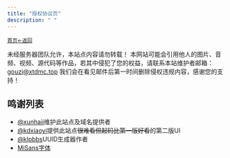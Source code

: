 ```yaml
---
title: "授权协议页"
description: " "
---
```

<small id="old_menu"><a href="/">首页</a></small><small><a href="../">←返回</a></small><br>

未经服务器团队允许，本站点内容请勿转载！
本网站可能会引用他人的图片、音频、视频、源代码等作品，若其中侵犯了您的权益，请联系本站维护者邮箱：gouzi@xtdmc.top
我们会在看见邮件后第一时间删除侵权违规内容，感谢您的支持！

## 鸣谢列表
* [@xunhaii](//github.com/xunhaii)维护此站点及域名提供者
* [@kdxiaoyi](//github.com/kdx233)提供此站点~~很难看但起码比第一版好看~~的第二版UI
* [@klpbbs](//github.com/klpbbs)UUID生成器作者
* [MiSans字体](https://hyperos.mi.com/font/download)

<script src="/assets/sober.min.js"></script><script src="/assets/pmd-reRender.min.js"></script>